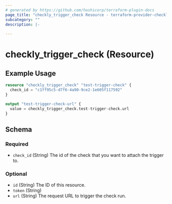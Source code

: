 ```yaml
---
# generated by https://github.com/hashicorp/terraform-plugin-docs
page_title: "checkly_trigger_check Resource - terraform-provider-checkly"
subcategory: ""
description: |-
  
---
```


# checkly_trigger_check (Resource)



## Example Usage

```terraform
resource "checkly_trigger_check" "test-trigger-check" {
  check_id = "c1ff95c5-d7f6-4a90-9ce2-1e605f117592"
}

output "test-trigger-check-url" {
  value = checkly_trigger_check.test-trigger-check.url
}
```

<!-- schema generated by tfplugindocs -->
## Schema

### Required

- `check_id` (String) The id of the check that you want to attach the trigger to.

### Optional

- `id` (String) The ID of this resource.
- `token` (String)
- `url` (String) The request URL to trigger the check run.


